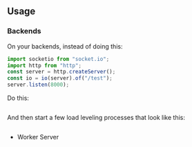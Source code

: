 ## Usage

### Backends

On your backends, instead of doing this:

```ts
import socketio from "socket.io";
import http from "http";
const server = http.createServer();
const io = io(server).of("/test");
server.listen(8000);
```

Do this:

```ts
```

And then start a few load leveling processes that look like this:

```ts
```

* Worker Server
